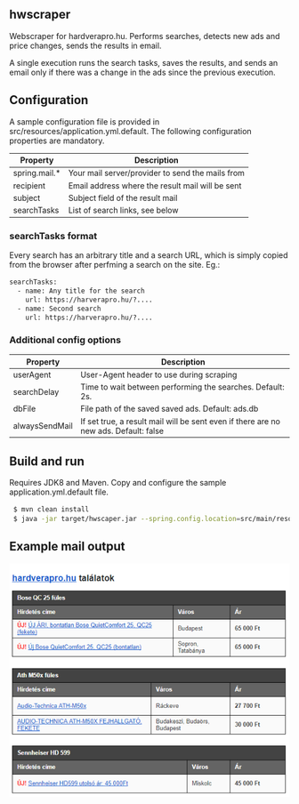 ## hwscraper
Webscraper for hardverapro.hu. Performs searches, detects new ads and price changes, sends
the results in email.

A single execution runs the search tasks, saves the results, and sends an email only if there was
a change in the ads since the previous execution.

## Configuration
A sample configuration file is provided in src/resources/application.yml.default.
The following configuration properties are mandatory.


| Property           | Description                                                |
| ------------------ |----------------------------------------------------------- |
| spring.mail.*      | Your mail server/provider to send the mails from           |
| recipient          | Email address where the result mail will be sent           |
| subject            | Subject field of the result mail                           |
| searchTasks        | List of search links, see below                            |

### searchTasks format
Every search has an arbitrary title and a search URL, which is simply copied from the
browser after perfming a search on the site.
Eg.:

```
searchTasks:
  - name: Any title for the search
    url: https://harverapro.hu/?....
  - name: Second search
    url: https://harverapro.hu/?....
```

### Additional config options

| Property           | Description                                                |
| ------------------ |----------------------------------------------------------- |
| userAgent          | User-Agent header to use during scraping                   |
| searchDelay        | Time to wait between performing the searches. Default: 2s. |
| dbFile             | File path of the saved saved ads. Default: ads.db          |
| alwaysSendMail     | If set true, a result mail will be sent even if there are no new ads. Default: false |

## Build and run
Requires JDK8 and Maven. Copy and configure the sample application.yml.default file.

```sh
 $ mvn clean install
 $ java -jar target/hwscaper.jar --spring.config.location=src/main/resources/application.yml
```

## Example mail output
![Example mail](mail_body_example.png?raw=true "Example mail")